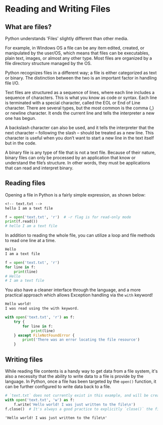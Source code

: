 # Reading and Writing Files

## What are files?
Python understands 'Files' slightly different than other media.

For example, in Windows OS a file can be any item edited, created, or manipulated by the user/OS, which means that files can be executables, plain text, images, or almost any other type. Most files are organized by a file directory structure managed by the OS.

Python recognizes files in a different way; a file is either categorized as text or binary. The distinction between the two is an important factor in handling file I/O.

Text files are structured as a sequence of lines, where each line includes a sequence of characters. This is what you know as code or syntax. Each line is terminated with a special character, called the EOL or End of Line character. There are several types, but the most common is the comma {,} or newline character. It ends the current line and tells the interpreter a new one has begun.

A backslash character can also be used, and it tells the interpreter that the next character – following the slash – should be treated as a new line. This character is useful when you don’t want to start a new line in the text itself but in the code.

A binary file is any type of file that is not a text file. Because of their nature, binary files can only be processed by an application that know or understand the file’s structure. In other words, they must be applications that can read and interpret binary.

## Reading files
Opening a file in Python is a fairly simple expression, as shown below:
```txt
<!-- text.txt -->
hello I am a text file
```

```python
f = open('text.txt', 'r')  # -r flag is for read-only mode
print(f.read())
# hello I am a text file
```

In addition to reading the whole file, you can utilize a loop and file methods to read one line at a time.
```txt
Hello
I am a text file
```
```python
f = open('text.txt', 'r')
for line in f:
    print(line)
# Hello
# I am a text file
```

You also have a cleaner interface through the language, and a more practical approach which allows Exception handling via the `with` keyword!
```txt
Hello world!
I was read using the with keyword.
```
```python
with open('text.txt', 'r') as f:
    try {
        for line in f:
            print(line)
    } except FileNotFoundError {
        print('There was an error locating the file resource')
    }
```

## Writing files
While reading file contents is a handy way to get data from a file system, it's also a necessity that the ability to write data to a file is provide by the language. In Python, once a file has been targeted by the `open()` function, it can be further configured to write data back to a file.
```python
# `text.txt` does not currently exist in this example, and will be created.
with open('text.txt', 'w') as f:
    f.write('Hello world! I was just written to the file\n')
f.close()  # It's always a good practice to explicitly `close()` the file when operations are complete.
```
```txt
'Hello world! I was just written to the file\n'
```
